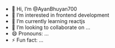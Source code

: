 - 👋 Hi, I’m @AyanBhuyan700
- 👀 I’m interested in frontend development
- 🌱 I’m currently learning reactjs
- 💞️ I’m looking to collaborate on ...
- 😄 Pronouns: ...
- ⚡ Fun fact: ...

<!---
AyanBhuyan700/AyanBhuyan700 is a ✨ special ✨ repository because its `README.md` (this file) appears on your GitHub profile.
You can click the Preview link to take a look at your changes.
--->
